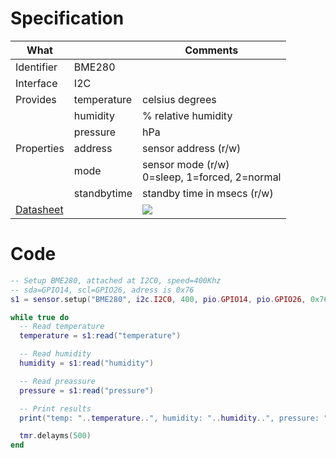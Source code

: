 # Specification

| What         |             | Comments                   |
|--------------|-------------|----------------------------|
| Identifier   | BME280      |                            |
| Interface    | I2C         |                            |
| Provides     | temperature | celsius degrees            |
|              | humidity    | % relative humidity        |
|              | pressure    | hPa                        |
| Properties   | address     | sensor address (r/w)       |
|              | mode        | sensor mode (r/w)<br>0=sleep, 1=forced, 2=normal          |
|              | standbytime | standby time in msecs (r/w)|
| [Datasheet](https://ae-bst.resource.bosch.com/media/_tech/media/datasheets/BST-BME280_DS001-11.pdf)    |             | ![](https://whitecatboard.org/git/bme280.jpg)                           |

# Code

```lua
-- Setup BME280, attached at I2C0, speed=400Khz
-- sda=GPIO14, scl=GPIO26, adress is 0x76
s1 = sensor.setup("BME280", i2c.I2C0, 400, pio.GPIO14, pio.GPIO26, 0x76)

while true do
  -- Read temperature
  temperature = s1:read("temperature")

  -- Read humidity
  humidity = s1:read("humidity")

  -- Read preassure
  pressure = s1:read("pressure")

  -- Print results
  print("temp: "..temperature..", humidity: "..humidity..", pressure: "..pressure)

  tmr.delayms(500)
end
```
